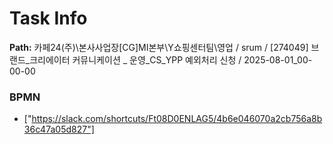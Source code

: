# Task Info

**Path:** 카페24(주)\본사사업장\[CG]MI본부\Y쇼핑센터팀\영업 / srum / [274049] 브랜드_크리에이터 커뮤니케이션 _ 운영_CS_YPP 예외처리 신청 / 2025-08-01_00-00-00

### BPMN
- ["https://slack.com/shortcuts/Ft08D0ENLAG5/4b6e046070a2cb756a8b36c47a05d827"]


